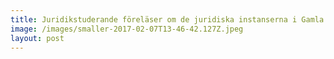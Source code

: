 ```yaml
---
title: Juridikstuderande föreläser om de juridiska instanserna i Gamla stan
image: /images/smaller-2017-02-07T13-46-42.127Z.jpeg
layout: post
---
```


